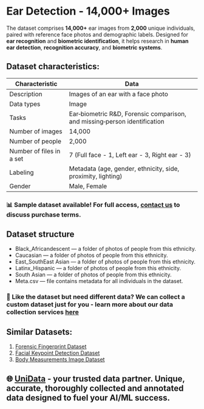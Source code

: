 # Ear Detection - 14,000+ Images
The dataset comprises **14,000+** ear images from **2,000** unique individuals, paired with reference face photos and demographic labels. Designed for **ear recognition** and **biometric identification**, it helps research in **human ear detection**, **recognition accuracy**, and **biometric systems**.

## Dataset characteristics:
| Characteristic          | Data                                                              |
|-------------------------|-------------------------------------------------------------------|
| Description             | Images of an ear with a face photo                                |
| Data types              | Image                                                             |
| Tasks                   | Ear‑biometric R&D, Forensic comparison, and missing‑person identification |
| Number of images        | 14,000                                                            |
| Number of people        | 2,000                                                             |
| Number of files in a set| 7 (Full face - 1, Left ear - 3, Right ear - 3)                    |
| Labeling                | Metadata (age, gender, ethnicity, side, proximity, lighting)      |
| Gender                  | Male, Female                                                      |

### 📊 Sample dataset available! For full access, [contact us](https://unidata.pro/datasets/human-ear-detection-biometric-dataset/?utm_source=github-biometrics&utm_medium=referral&utm_campaign=ear-detection-dataset) to discuss purchase terms.

## Dataset structure
- Black_Africandescent —  a folder of photos of people from this ethnicity.
- Caucasian —  a folder of photos of people from this ethnicity.
- East_SouthEast Asian —  a folder of photos of people from this ethnicity.
- Latinx_Hispanic —  a folder of photos of people from this ethnicity.
- South Asian  —  a folder of photos of people from this ethnicity.
- Meta.csv — file contains metadata for all individuals in the dataset.

### 🧩 Like the dataset but need different data? We can collect a custom dataset just for you - learn more about our data collection services [here](https://unidata.pro/datasets/human-ear-detection-biometric-dataset/?utm_source=github-biometrics&utm_medium=referral&utm_campaign=ear-detection-dataset)

## Similar Datasets:
1. [Forensic Fingerprint Dataset](https://unidata.pro/datasets/forensic-fingerprint-dataset/?utm_source=github-biometrics&utm_medium=referral&utm_campaign=ear-detection-dataset)
2. [Facial Keypoint Detection Dataset](https://unidata.pro/datasets/facial-keypoint-detection/?utm_source=github-biometrics&utm_medium=referral&utm_campaign=ear-detection-dataset)
3. [Body Measurements Image Dataset](https://unidata.pro/datasets/body-measurements-image-dataset/?utm_source=github-biometrics&utm_medium=referral&utm_campaign=ear-detection-dataset)

## 🌐 [UniData](https://unidata.pro/datasets/human-ear-detection-biometric-dataset/?utm_source=github-biometrics&utm_medium=referral&utm_campaign=ear-detection-dataset) - your trusted data partner. Unique, accurate, thoroughly collected and annotated data designed to fuel your AI/ML success.
